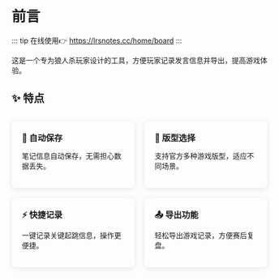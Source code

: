 # 前言

::: tip 在线使用👉
https://lrsnotes.cc/home/board
:::

这是一个专为狼人杀玩家设计的工具，方便玩家记录发言信息并导出，提高游戏体验。

## ✨ 特点

<div class="feature-grid">

<div class="feature-card">

### 💾 自动保存

笔记信息自动保存，无需担心数据丢失。

</div>

<div class="feature-card">

### 📜 版型选择

支持官方多种游戏版型，适应不同场景。

</div>

<div class="feature-card">

### ⚡ 快捷记录

一键记录关键起跳信息，操作更便捷。

</div>

<div class="feature-card">

### 📤 导出功能

轻松导出游戏记录，方便赛后复盘。

</div>

</div>

<style>
.feature-grid {
  display: grid;
  grid-template-columns: repeat(auto-fit, minmax(240px, 1fr));
  gap: 20px;
  margin-top: 2rem;
}

.feature-card {
  background-color: var(--vp-c-bg-soft);
  border-radius: 8px;
  padding: 20px;
  box-shadow: 0 2px 12px 0 rgba(0,0,0,0.1);
  transition: all 0.3s ease;
}

.feature-card:hover {
  transform: translateY(-5px);
  box-shadow: 0 5px 15px 0 rgba(0,0,0,0.1);
}

.feature-card h3 {
  margin-top: 0;
  margin-bottom: 10px;
  color: var(--vp-c-brand);
}

@media (max-width: 640px) {
  .feature-grid {
    grid-template-columns: 1fr;
  }
}
</style>
